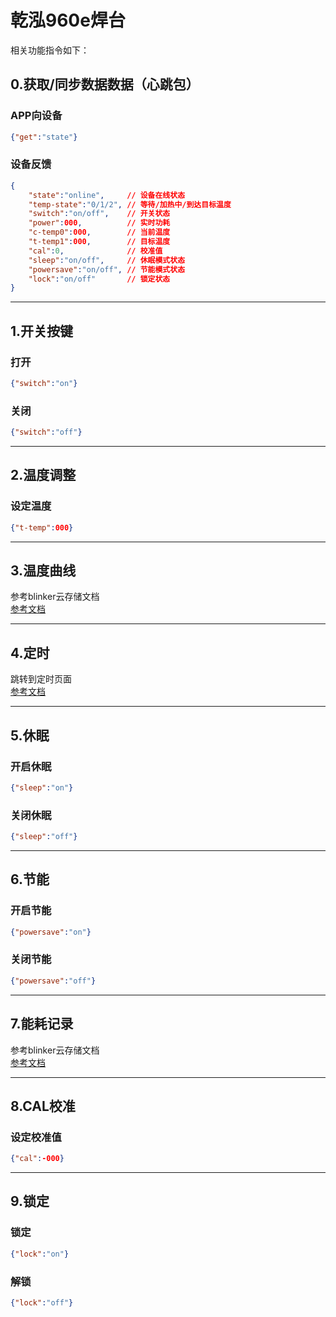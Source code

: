 # 乾泓960e焊台  
相关功能指令如下： 

 
## 0.获取/同步数据数据（心跳包）  
### APP向设备  
```json
{"get":"state"}
```
### 设备反馈  
```json
{
    "state":"online",     // 设备在线状态  
    "temp-state":"0/1/2", // 等待/加热中/到达目标温度
    "switch":"on/off",    // 开关状态
    "power":000,          // 实时功耗   
    "c-temp0":000,        // 当前温度  
    "t-temp1":000,        // 目标温度  
    "cal":0,              // 校准值
    "sleep":"on/off",     // 休眠模式状态
    "powersave":"on/off", // 节能模式状态
    "lock":"on/off"       // 锁定状态  
}
```
---  
## 1.开关按键  
### 打开
```json
{"switch":"on"}
```
### 关闭
```json
{"switch":"off"}
```
---  
## 2.温度调整  
### 设定温度
```json
{"t-temp":000}
```
---  
## 3.温度曲线  
参考blinker云存储文档  
[参考文档](https://diandeng.tech/doc/cloud-storage)  

---  
## 4.定时
跳转到定时页面  
[参考文档](https://diandeng.tech/doc/prodevice-speech-timer)

---    
## 5.休眠  
### 开启休眠
```json
{"sleep":"on"}
```
### 关闭休眠
```json
{"sleep":"off"}
```
---  
## 6.节能  
### 开启节能  
```json
{"powersave":"on"}
```
### 关闭节能  
```json
{"powersave":"off"}
```
---  
## 7.能耗记录  
参考blinker云存储文档  
[参考文档](https://diandeng.tech/doc/cloud-storage)  

---  
## 8.CAL校准  
### 设定校准值
```json
{"cal":-000}
```
---  
## 9.锁定  
### 锁定
```json
{"lock":"on"}
```
### 解锁
```json
{"lock":"off"}
```